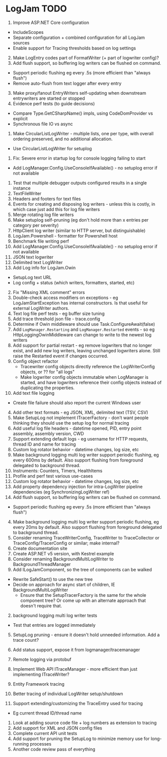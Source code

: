 ﻿# LogJam TODO

1. Improve ASP.NET Core configuration
  * IncludeScopes
  * Separate configuration + combined configuration for all LogJam sources
  * Enable support for Tracing thresholds based on log settings
2. Make LogEntry codes part of FormatWriter (+ part of logwriter config)?
3. Add flush support, so buffering log writers can be flushed on command.
  * Support periodic flushing eg every .5s (more efficient than "always flush")
  * Remove auto-flush from text logger after every entry
3. Make proxy/fanout EntryWriters self-updating when downstream entrywriters are started or stopped
3. Evidence perf tests (to guide decisions)
  * Compare Type.GetCSharpName() impls, using CodeDomProvider vs explicit
  * Synchronous file IO vs async
1. Make CircularListLogWriter - multiple lists, one per type, with overall ordering preserved, and no additional allocation.
  * Use CircularListLogWriter for setuplog
1. Fix: Severe error in startup log for console logging failing to start
  * Add LogManager.Config.UseConsoleIfAvailable() - no setuplog error if not available
1. Test that multiple debugger outputs configured results in a single instance
1. TextFileWriter
1. Headers and footers for text files
2. Events for creating and disposing log writers - unless this is costly, in which case just add this for log file writers
2. Merge rotating log file writers
1. Make setuplog self-pruning (eg don't hold more than x entries per category per severity)
2. HttpClient log writer (similar to HTTP server, but distinguishable)
2. LogJam.Powershell - formatter for Powershell host
3. Benchmark file writing perf
1. Add LogManager.Config.UseConsoleIfAvailable() - no setuplog error if not available
3. JSON text logwriter
3. Delimited text LogWriter
2. Add Log info for LogJam.Owin
  * SetupLog text URL
  * Log config + status (which writers, formatters, started, etc)
2. Fix "Missing XML comment" errors
3. Double-check access modifiers on exceptions - eg LogJamStartException has internal constructors. Is that useful for external LogWriter authors.
4. Text log file perf tests - eg buffer size tuning
3. Add trace threshold json file - trace.config
3. Determine if Owin middleware should use Task.ConfigureAwait(false)
4. Add `LogManager.Restarting` and `LogManager.Restarted` events - so eg HttpLoggingOwinMiddleware can change to write to the newest log writers
5. Add support for partial restart - eg remove logwriters that no longer exist, and add new log writers, leaving unchanged logwriters alone. Still raise the Restarted event if changes occurred.
2. Config object refactor
    * Tracewriter config objects directly reference the LogWriterConfig objects, or ?? for "all logs"
    * Make logwriter config objects immutable when LogManager is started, and have logwriters reference their config objects instead of duplicating the properties.
3. Add text file logging
  * Create file failure should also report the current Windows user
4. Add other text formats - eg JSON, XML, delimited text (TSV, CSV)
5. Make SetupLog not implement ITracerFactory - don't want people thinking they should use the setup log for normal tracing
5. Add useful log file headers - datetime opened, PID, entry point assembly, assembly version, CWD
6. Support extending default logs - eg username for HTTP requests, thread ID and name for tracing
1. Custom log rotator behavior - datetime changes, log size, etc
4. Make background logging multi log writer support periodic flushing, eg every 600ms by default. Also support flushing from foreground delegated to background thread.
5. Instruments: Counters, Timers, HealthItems
1. Profile and perf test various use-cases
1. Custom log rotator behavior - datetime changes, log size, etc
4. Add property dependency injection for intra-LogWriter pipeline dependencies (eg SynchronizingLogWriter ref)
3. Add flush support, so buffering log writers can be flushed on command.
  * Support periodic flushing eg every .5s (more efficient than "always flush")
4. Make background logging multi log writer support periodic flushing, eg every 20ms by default. Also support flushing from foreground delegated to background thread.
1. Consider renaming TraceWriterConfig, TraceWriter to TraceCollector or TraceConfig/TracerConfig or similar; make internal?
1. Create documentation site
1. Create ASP.NET v5 version, with Kestrel example
1. Consider renaming BackgroundMultiLogWriter to BackgroundThreadManager
1. Add ILogJamComponent, so the tree of components can be walked
  * Rewrite SafeStart() to use the new tree
  * Decide on approach for async start of children, IE BackgroundMultiLogWriter
	* Ensure that the SetupTracerFactory is the same for the whole component tree?  Or come up with an alternate
	approach that doesn't require that.
2. background logging multi log writer tests
  * Test that entries are logged immediately
5. SetupLog pruning - ensure it doesn't hold unneeded information. Add a trace count?

2. Add status support, expose it from logmanager/tracemanager
3. Remote logging via protobuf
1. Implement Web API ITraceManager - more efficient than just implementing ITraceWriter?
1. Entity Framework tracing
1. Better tracing of individual LogWriter setup/shutdown

1. Support extending/customizing the TraceEntry used for tracing
  * Eg current thread ID/thread name
1. Look at adding source code file + log numbers as extension to tracing
1. Add support for XML and JSON config files
2. Complete current API unit tests
3. Add support for pruning the SetupLog to minimize memory use for long-running processes
4. Another code review pass of everything

